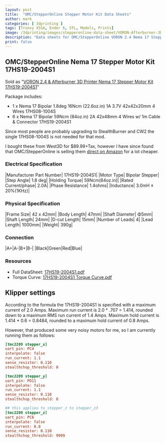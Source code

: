 ```yaml
---
layout: post
title:  "OMC/StepperOnline Stepper Motor Kit Data Sheets"
author: mark
categories: [ 3dprinting ]
tags: [Tronxy X5SA, Ender 6, STL, Models, Prints]
image: /3dprinting/images/stepperonline-data-sheet/VORON-Afterburner-3D-Printer-Nema-17-Stepper-Motor-Kit-17HS19-2004S1-17HS08-1004S-550x550.jpg
description: "Data sheets for OMC/StepperOnline VORON 2.4 Nema 17 Stepper Motor Kit 17HS19-2004S1"
print: false
---
```


## OMC/StepperOnline Nema 17 Stepper Motor Kit 17HS19-2004S1

Sold as "[VORON 2.4 & Afterburner 3D Printer Nema 17 Stepper Motor Kit 17HS19-2004S1](https://www.omc-stepperonline.com/voron-afterburner-3d-printer-nema-17-stepper-motor-kit-17hs19-2004s1-17hs08-1004s-voron)"

Package includes:

- 1 x Nema 17 Bipolar 1.8deg 16Ncm (22.6oz.in) 1A 3.7V 42x42x20mm 4 Wires 17HS08-1004S
- 6 x Nema 17 Bipolar 59Ncm (84oz.in) 2A 42x48mm 4 Wires w/ 1m Cable & Connector 17HS19-2004S1

Since most people are probably upgrading to StealthBurner and CW2 the single 17HS08-1004S is not needed for that mod.

I bought these from West3D for $89.99+Tax, however I have since found that OMC/StepperOnline is selling them [direct on Amazon](https://amzn.to/3YUHBqZ) for a lot cheaper.

### Electrical Specification

|Manufacturer Part Number| 17HS19-2004S1|
|Motor Type| Bipolar Stepper|
|Step Angle| 1.8 deg|
|Holding Torque| 59Ncm(84oz.in)|
|Rated Current/phase| 2.0A|
|Phase Resistance| 1.4ohms|
|Inductance| 3.0mH ± 20%(1KHz)|

### Physical Specification

|Frame Size| 42 x 42mm|
|Body Length| 47mm|
|Shaft Diameter| Φ5mm|
|Shaft Length| 24mm|
|D-cut Length| 15mm|
|Number of Leads| 4|
|Lead Length| 1000mm|
|Weight| 390g|

### Connection

|A+|A-|B+|B-|
|Black|Green|Red|Blue|

### Resources

- Full DataSheet: [17HS19-2004S1.pdf](https://www.omc-stepperonline.com/download/17HS19-2004S1.pdf)
- Torque Curve: [17HS19-2004S1 Torque Curve.pdf](https://www.omc-stepperonline.com/download/17HS19-2004S1_Torque_Curve.pdf)

## Klipper settings

According to the formula the 17HS19-2004S1 is specified with a maximum current of 2.0 Amps. Maximum run current is 2.0 \* .707 = 1.414, rounded down to a maximum RMS run current of 1.4 Amps. Maximum hold current is 1.414 \* 0.6 = 0.8484, rounded to a maximum hold current of 0.8 Amps.

However, that produced some very noisy motors for me, so I am currently running them as follows:

```ini
[tmc2209 stepper_x]
uart_pin: PC4
interpolate: false
run_current: 1.1
sense_resistor: 0.110
stealthchop_threshold: 0

[tmc2209 stepper_y]
uart_pin: PD11
interpolate: false
run_current: 1.1
sense_resistor: 0.110
stealthchop_threshold: 0

## this applies to stepper_z to stepper_z3
[tmc2209 stepper_z]
uart_pin: PC6
interpolate: false
run_current: 0.8
sense_resistor: 0.110
stealthchop_threshold: 9999

```